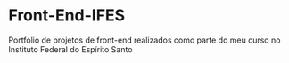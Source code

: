 # Front-End-IFES
Portfólio de projetos de front-end realizados como parte do meu curso no Instituto Federal do Espírito Santo
